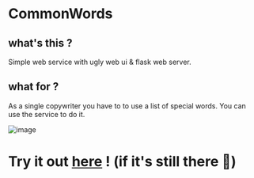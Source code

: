 # CommonWords
## what's this ?
Simple web service with ugly web ui & flask web server.
## what for ?
As a single copywriter you have to to use a list of special words. You can use the service to do it.

![image](https://user-images.githubusercontent.com/37046508/236024664-2dc58335-210d-4fdd-ae16-a2dc81b27bd5.png)

# Try it out [here](https://miska924.ru/common_words) ! (if it's still there 🤔)
